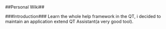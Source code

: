##Personal Wiki##

###Introduction###
Learn the whole help framework in the QT, i decided to maintain an application extend QT Assistant(a very good tool).